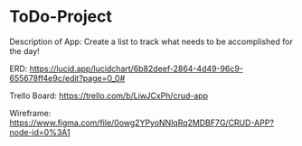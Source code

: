 # ToDo-Project

Description of App: Create a list to track what needs to be accomplished for the day!

ERD: https://lucid.app/lucidchart/6b82deef-2864-4d49-96c9-655678ff4e9c/edit?page=0_0#

Trello Board: https://trello.com/b/LiwJCxPh/crud-app

Wireframe: https://www.figma.com/file/0owg2YPyoNNlqRq2MDBF7G/CRUD-APP?node-id=0%3A1
